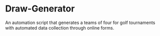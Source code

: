 # Draw-Generator
An automation script that generates a teams of four for golf tournaments with automated data collection through online forms.
